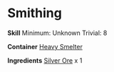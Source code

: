 <!-- TITLE: Silver Disc -->
<!-- SUBTITLE:  -->
# Smithing
**Skill**
Minimum: Unknown
Trivial: 8

**Container**
[Heavy Smelter](heavy-smelter)

**Ingredients**
[Silver Ore](silver-ore) x 1